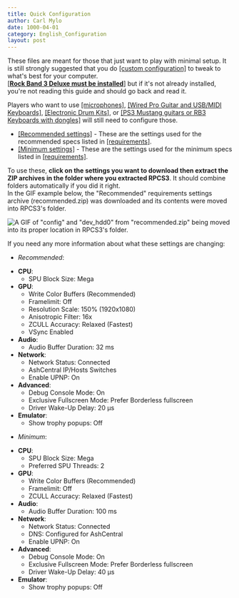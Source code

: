```yaml
---
title: Quick Configuration
author: Carl Mylo
date: 1000-04-01
category: English_Configuration
layout: post
---
```


These files are meant for those that just want to play with minimal setup. It is still strongly suggested that you do [[custom configuration]](https://github.com/carlmylo/rb3-pc/tree/main#custom-configuration) to tweak to what's best for your computer.  
[[**Rock Band 3 Deluxe must be installed**]](https://rb3dx.neocities.org/) but if it's not already installed, you're not reading this guide and should go back and read it.  

Players who want to use [[microphones]](https://carlmylo.github.io/rb3-pc/english/customconfiguration#audio), [[Wired Pro Guitar and USB/MIDI Keyboards]](https://carlmylo.github.io/rb3-pc/english/customconfiguration#io), [[Electronic Drum Kits]](https://carlmylo.github.io/rb3-pc/english/customconfiguration#io), or [[PS3 Mustang guitars or RB3 Keyboards with dongles]](https://carlmylo.github.io/rb3-pc/english/passthroughdevices/) will still need to configure those.

* [[Recommended settings]](https://github.com/carlmylo/rb3-pc/raw/main/config/customconfig/recommended.zip) - These are the settings used for the recommended specs listed in [[requirements]](https://carlmylo.github.io/rb3-pc/english/requirements/).
* [[Minimum settings]](https://github.com/carlmylo/rb3-pc/raw/main/config/customconfig/minimum.zip) - These are the settings used for the minimum specs listed in [[requirements]](https://carlmylo.github.io/rb3-pc/english/requirements/).


To use these, **click on the settings you want to download then extract the ZIP archives in the folder where you extracted RPCS3**. It should combine folders automatically if you did it right.  
In the GIF example below, the "Recommended" requirements settings archive (recommended.zip) was downloaded and its contents were moved into RPCS3's folder.

![A GIF of "config" and "dev_hdd0" from "recommended.zip" being moved into its proper location in RPCS3's folder.](https://raw.githubusercontent.com/carlmylo/rb3-pc/TheGreatSplit/assets/images/cust/quickconf.gif "Recommended.zip")

If you need any more information about what these settings are changing:

* *Recommended*:  
- **CPU**:
	- SPU Block Size: Mega
- **GPU**:
	- Write Color Buffers (Recommended)
	- Framelimit: Off
	- Resolution Scale: 150% (1920x1080)
	- Anisotropic Filter: 16x
	- ZCULL Accuracy: Relaxed (Fastest)
	- VSync Enabled
- **Audio**:
	- Audio Buffer Duration: 32 ms
- **Network**:
	- Network Status: Connected
	- AshCentral IP/Hosts Switches
	- Enable UPNP: On
- **Advanced**:
	- Debug Console Mode: On
	- Exclusive Fullscreen Mode: Prefer Borderless fullscreen
	- Driver Wake-Up Delay: 20 µs
- **Emulator**:
	- Show trophy popups: Off

* *Minimum*:  
- **CPU**:
	- SPU Block Size: Mega
	- Preferred SPU Threads: 2
- **GPU**:
	- Write Color Buffers (Recommended)
	- Framelimit: Off
	- ZCULL Accuracy: Relaxed (Fastest)
- **Audio**:
	- Audio Buffer Duration: 100 ms
- **Network**:
	- Network Status: Connected
	- DNS: Configured for AshCentral
	- Enable UPNP: On
- **Advanced**:
	- Debug Console Mode: On
	- Exclusive Fullscreen Mode: Prefer Borderless fullscreen
	- Driver Wake-Up Delay: 40 µs
- **Emulator**:
	- Show trophy popups: Off